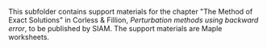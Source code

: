 This subfolder contains support materials for the chapter "The Method of Exact Solutions" in Corless & Fillion, _Perturbation methods using backward error_, to be published by SIAM. The support materials are Maple worksheets.
